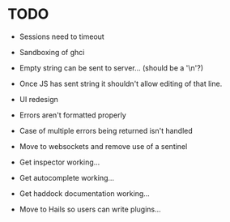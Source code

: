 # TODO

 * Sessions need to timeout
 * Sandboxing of ghci
 * Empty string can be sent to server... (should be a '\n'?)
 * Once JS has sent string it shouldn't allow editing of that line.

 * UI redesign
 * Errors aren't formatted properly
 * Case of multiple errors being returned isn't handled
 * Move to websockets and remove use of a sentinel
 * Get inspector working...
 * Get autocomplete working...
 * Get haddock documentation working...

 * Move to Hails so users can write plugins...

